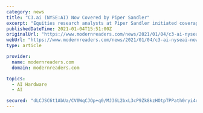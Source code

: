 ```yaml
---
category: news
title: "C3.ai (NYSE:AI) Now Covered by Piper Sandler"
excerpt: "Equities research analysts at Piper Sandler initiated coverage on shares of C3.ai (NYSE:AI) in a research report issued on Monday, Stock Target Advisor reports. The firm set an “overweight” rating and a $166."
publishedDateTime: 2021-01-04T15:51:00Z
originalUrl: "https://www.modernreaders.com/news/2021/01/04/c3-ai-nyseai-now-covered-by-piper-sandler.html"
webUrl: "https://www.modernreaders.com/news/2021/01/04/c3-ai-nyseai-now-covered-by-piper-sandler.html"
type: article

provider:
  name: modernreaders.com
  domain: modernreaders.com

topics:
  - AI Hardware
  - AI

secured: "dLCJSC6t1AbUa/CV0WqCJOp+q0/MJ36L2bxL3cP9Zk8kzHOtpTPPath0ryi4r2Eg2w4pWSKe8HWJcomh62tIdcECF97QNmp/45C6AE/iBe3EkqEBg1cISMaysMoNsPSGIy5KNV9Bcf1F6lVzEtBnbNSifmrwieUF9nfWcyhuf6OdmrsQ52SmetRBtOpEhGVuFuzf7KCbAL1h+pBIihDV38NxZE9s7cfoekZ7JFcU2zXoRXDdAB/euTi6w/374Cf2Qy6zHx0CfWKlyTAj7nvGXD/MNpXErgf1IB+J8C/OtKRc0rRRtjBlbazGn2vnMko7rNYRbRokjDAHoaAfVJ5aBSLDEYvxbHArzmI8fYksio4=;fgij/qEsoMnPe435LOwELg=="
---
```


